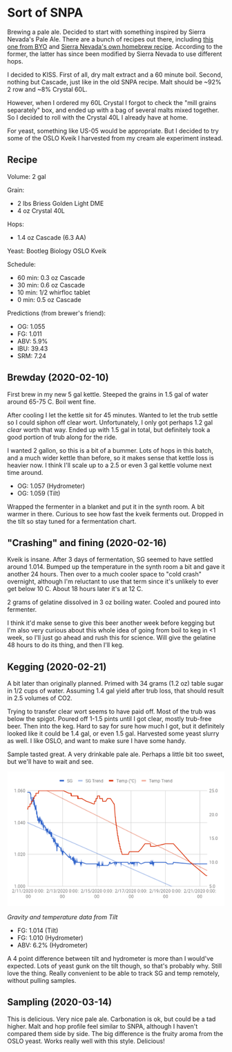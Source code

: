 
# Sort of SNPA

Brewing a pale ale. Decided to start with something inspired by Sierra
Nevada's Pale Ale. There are a bunch of recipes out there, including
[this one from
BYO](https://byo.com/recipe/sierra-nevada-pale-ale-clone-2/) and
[Sierra Nevada's own homebrew
recipe](https://sierranevada.com/blog/pale-ale-homebrew-recipe/). According
to the former, the latter has since been modified by Sierra Nevada to
use different hops.

I decided to KISS. First of all, dry malt extract and a 60 minute
boil. Second, nothing but Cascade, just like in the old SNPA
recipe. Malt should be ~92% 2 row and ~8% Crystal 60L.

However, when I ordered my 60L Crystal I forgot to check the "mill
grains separately" box, and ended up with a bag of several malts mixed
together. So I decided to roll with the Crystal 40L I already have at
home.

For yeast, something like US-05 would be appropriate. But I decided to
try some of the OSLO Kveik I harvested from my cream ale experiment
instead.

## Recipe

Volume: 2 gal

Grain:
- 2 lbs Briess Golden Light DME
- 4 oz Crystal 40L

Hops:
- 1.4 oz Cascade (6.3 AA)

Yeast: Bootleg Biology OSLO Kveik

Schedule:
- 60 min: 0.3 oz Cascade
- 30 min: 0.6 oz Cascade
- 10 min: 1/2 whirfloc tablet
- 0 min: 0.5 oz Cascade

Predictions (from brewer's friend):
- OG: 1.055
- FG: 1.011
- ABV: 5.9%
- IBU: 39.43
- SRM: 7.24

## Brewday (2020-02-10)

First brew in my new 5 gal kettle. Steeped the grains in 1.5 gal of
water around 65-75 C. Boil went fine.

After cooling I let the kettle sit for 45 minutes. Wanted to let the
trub settle so I could siphon off clear wort. Unfortunately, I only
got perhaps 1.2 gal _clear_ worth that way. Ended up with 1.5 gal in
total, but definitely took a good portion of trub along for the ride.

I wanted 2 gallon, so this is a bit of a bummer. Lots of hops in this
batch, and a much wider kettle than before, so it makes sense that
kettle loss is heavier now. I think I'll scale up to a 2.5 or even 3
gal kettle volume next time around.

- OG: 1.057 (Hydrometer)
- OG: 1.059 (Tilt)

Wrapped the fermenter in a blanket and put it in the synth room. A bit
warmer in there. Curious to see how fast the kveik ferments
out. Dropped in the tilt so stay tuned for a fermentation chart.

## "Crashing" and fining (2020-02-16)

Kveik is insane. After 3 days of fermentation, SG seemed to have
settled around 1.014. Bumped up the temperature in the synth room a
bit and gave it another 24 hours. Then over to a much cooler space to
"cold crash" overnight, although I'm reluctant to use that term since
it's unlikely to ever get below 10 C. About 18 hours later it's at 12
C.

2 grams of gelatine dissolved in 3 oz boiling water. Cooled and poured
into fermenter.

I think it'd make sense to give this beer another week before kegging
but I'm also very curious about this whole idea of going from boil to
keg in <1 week, so I'll just go ahead and rush this for science.  Will
give the gelatine 48 hours to do its thing, and then I'll keg.

## Kegging (2020-02-21)

A bit later than originally planned. Primed with 34 grams (1.2 oz)
table sugar in 1/2 cups of water. Assuming 1.4 gal yield after trub
loss, that should result in 2.5 volumes of CO2.

Trying to transfer clear wort seems to have paid off. Most of the trub
was below the spigot. Poured off 1-1.5 pints until I got clear, mostly
trub-free beer. Then into the keg. Hard to say for sure how much I
got, but it definitely looked like it could be 1.4 gal, or even 1.5
gal. Harvested some yeast slurry as well. I like OSLO, and want to
make sure I have some handy.

Sample tasted great. A very drinkable pale ale. Perhaps a little bit
too sweet, but we'll have to wait and see.

![SG/Temp log from Tilt](tilt_2020-02-10.png)

*Gravity and temperature data from Tilt*

- FG: 1.014 (Tilt)
- FG: 1.010 (Hydrometer)
- ABV: 6.2% (Hydrometer)

A 4 point difference between tilt and hydrometer is more than I
would've expected. Lots of yeast gunk on the tilt though, so that's
probably why. Still love the thing. Really convenient to be able to
track SG and temp remotely, without pulling samples.

## Sampling (2020-03-14)

This is delicious. Very nice pale ale. Carbonation is ok, but could be
a tad higher. Malt and hop profile feel similar to SNPA, although I
haven't compared them side by side. The big difference is the fruity
aroma from the OSLO yeast. Works really well with this
style. Delicious!
